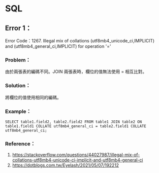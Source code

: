 # SQL
## Error 1：
Error Code：1267. Illegal mix of collations (utf8mb4_unicode_ci,IMPLICIT) and (utf8mb4_general_ci,IMPLICIT) for operation '='
### Problem：
由於兩張表的編碼不同。JOIN 兩張表時，欄位的值無法使用 = 相互比對。
### Solution：
將欄位的值使用相同的編碼。
### Example：
```
SELECT table1.field2, table2.field2 FROM table1 JOIN table2 ON table1.field1 COLLATE utf8mb4_general_ci = table2.field1 COLLATE utf8mb4_general_ci;
```
### Reference：
1. https://stackoverflow.com/questions/44027987/illegal-mix-of-collations-utf8mb4-unicode-ci-implicit-and-utf8mb4-general-ci
2. https://dotblogs.com.tw/Eyelash/2021/05/07/192212
